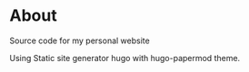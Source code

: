 # About

Source code for my personal website

Using Static site generator hugo with hugo-papermod theme. 
